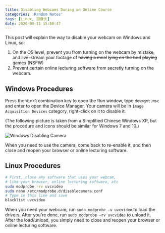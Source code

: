 ```yaml
---
title: Disabling Webcams During an Online Course
categories: 'Random Notes'
tags: [Linux, 摄像头]
date: 2020-03-11 15:50:47
---
```


This post will explain the way to disable your webcam on Windows and Linux, so:

1. On the OS level, prevent you from turning on the webcam by mistake, and live-stream your footage of ~~having a meal~~ ~~lying on the bed~~ ~~playing games~~ ~~(NSFW)~~
2. Prevent certain online lecturing software from secretly turning on the webcam.

Windows Procedures
------------------

Press the `Win+R` combination key to open the Run window, type `devmgmt.msc` and enter to open the Device Manager. Your camera will be in `Image Acquisition Devices` category, right-click on it to disable it.

(The following picture is taken from a Simplified Chinese Windows XP, but the procedure and icons should be similar for Windows 7 and 10.)

![Windows Disabling Camera](../../../../../usr/uploads/202003/windows-disable-camera.png)

When you need to use the camera, come back to re-enable it, and then close and reopen your browser or online lecturing software.

Linux Procedures
----------------

```bash
# First, close any software that uses your webcam,
# like your browser, online lecturing software, etc
sudo modprobe -rv uvcvideo
sudo nano /etc/modprobe.d/disablecamera.conf
# Type in this line and save
blacklist uvcvideo
```

When you need your webcam, run `sudo modprobe -v uvcvideo` to load the drivers. After you're done, run `sudo modprobe -rv uvcvideo` to unload it. After the load/unload, you simply need to close and reopen your browser or online lecturing software.
